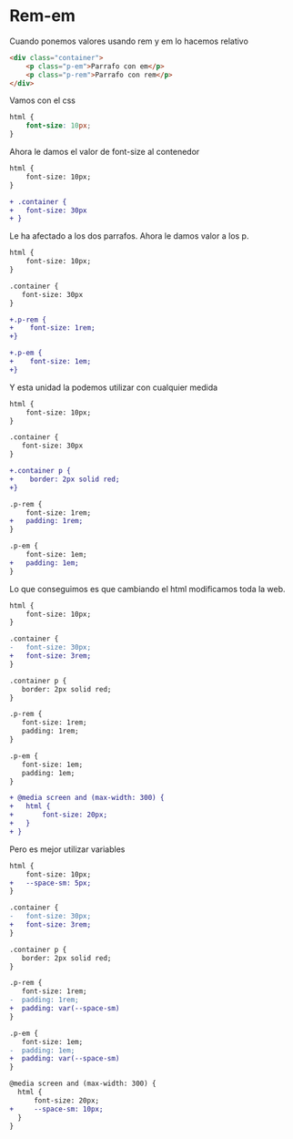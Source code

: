 # Rem-em

Cuando ponemos valores usando rem y em lo hacemos relativo 

```html
<div class="container">
    <p class="p-em">Parrafo con em</p>
    <p class="p-rem">Parrafo con rem</p>
</div>
```

Vamos con el css

```css
html {
    font-size: 10px;
}
```

Ahora le damos el valor de font-size al contenedor

```diff
html {
    font-size: 10px;
}

+ .container {
+   font-size: 30px
+ }
```

Le ha afectado a los dos parrafos. Ahora le damos valor a los p.

```diff
html {
    font-size: 10px;
}

.container {
   font-size: 30px
}

+.p-rem {
+    font-size: 1rem;
+}

+.p-em {
+    font-size: 1em;
+}
```

Y esta unidad la podemos utilizar con cualquier medida

```diff
html {
    font-size: 10px;
}

.container {
   font-size: 30px
}

+.container p {
+    border: 2px solid red;
+}

.p-rem {
    font-size: 1rem;
+   padding: 1rem;
}

.p-em {
    font-size: 1em;
+   padding: 1em;
}
```

Lo que conseguimos es que cambiando el html modificamos toda la web.

```diff
html {
    font-size: 10px;
}

.container {
-   font-size: 30px;
+   font-size: 3rem;
}

.container p {
   border: 2px solid red;
}

.p-rem {
   font-size: 1rem;
   padding: 1rem;
}

.p-em {
   font-size: 1em;
   padding: 1em;
}

+ @media screen and (max-width: 300) {
+   html {
+       font-size: 20px;
+   }
+ }
```

Pero es mejor utilizar variables

```diff
html {
    font-size: 10px;
+   --space-sm: 5px;
}

.container {
-   font-size: 30px;
+   font-size: 3rem;
}

.container p {
   border: 2px solid red;
}

.p-rem {
   font-size: 1rem;
-  padding: 1rem;
+  padding: var(--space-sm)
}

.p-em {
   font-size: 1em;
-  padding: 1em;
+  padding: var(--space-sm)
}

@media screen and (max-width: 300) {
  html {
      font-size: 20px;
+     --space-sm: 10px;
  }
}
```
